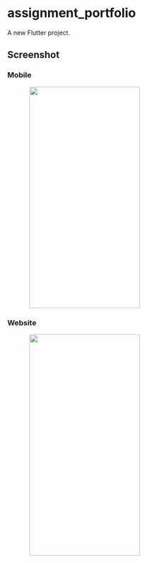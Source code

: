# assignment_portfolio

A new Flutter project.

## Screenshot

### Mobile

<img height=500 width=250 src="https://github.com/Kashack/assignment_portfolio/tree/master/screenshot/mobile.png" hspace=50/>

### Website
<img height=500 width=250 src="https://github.com/Kashack/assignment_portfolio/tree/master/screenshotweb_version.png" hspace=50/>
